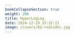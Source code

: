 ```yaml
---
bookCollapseSection: true
weight: 206
title: HyperLogLog
date: 2024-12-29 15:32:21
image: /covers/02-redisdoc.jpg
---
```

